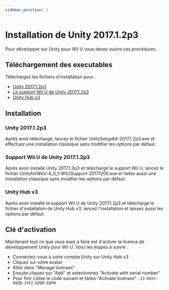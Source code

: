 ```yaml
---
sidebar_position: 1
---
```


# Installation de Unity 2017.1.2p3

Pour développer sur Unity pour Wii U vous devez suivre ces procédures.

## Téléchargement des executables

Téléchargez les fichiers d'installation pour :
- [Unity 2017.1.2p3](https://download.unity3d.com/download_unity/249a06fbaf10/Windows64EditorInstaller/UnitySetup64-2017.1.2p3.exe)
- [Le support Wii U de Unity 2017.1.2p3](https://drive.google.com/file/d/1CT7PZ_xNFPaWkwN-37TjYGIb3Xk9Y13p/view?usp=sharing)
- [Unity Hub v3](https://unity.com/unity-hub)

## Installation

### Unity 2017.1.2p3

Après avoir téléchargé, lancez le fichier UnitySetup64-2017.1.2p3.exe et effectuez une installation classique sans modifier les options par défaut.

### Support Wii U de Unity 2017.1.2p3

Après avoir installé Unity 2017.1.2p3 et téléchargé le support Wii U, lancez le fichier UnityforWiiU-4_0_1-WiiUSupport-20171205.exe et faites aussi une installation classique sans modifier les options par défaut.

### Unity Hub v3

Après avoir installé le support Wii U de Unity 2017.1.2p3 et téléchargé le fichier d'installation de Unity Hub v3, lancez l'installation et laissez aussi les options par défaut.

## Clé d'activation

Maintenant tout ce que vous avez à faire est d'activer la licence de développement Unity pour Wii U. Voici les étapes à suivre :
- Connectez-vous à votre compte Unity sur Unity Hub v3
- Cliquez sur votre avatar
- Allez dans "Manage licenses"
- Ensuite cliquez sur "Add" et selectionnez "Activate with serial number"
- Pour finir collez le code suivant et faites "Activate licenses" : `I3-K6SY-99ZB-JYFZ-DZQP-E8PH`